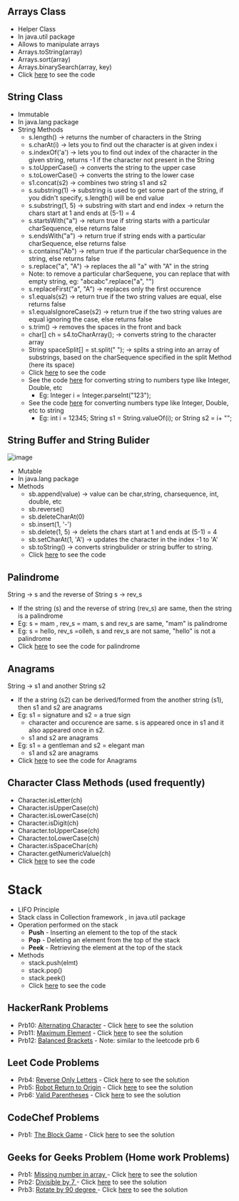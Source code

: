 ## Arrays Class

- Helper Class
- In java.util package
- Allows to manipulate arrays
- Arrays.toString(array)
- Arrays.sort(array)
- Arrays.binarySearch(array, key)
- Click [here](./ArraysClassDemo.java) to see the code

## String Class

- Immutable
- In java.lang package
- String Methods
    - s.length()  -> returns the number of characters in the String
    - s.charAt(i) -> lets you to find out the character is at given index i
    - s.indexOf('a') ->  lets you to find out index of the character in the given string,  returns -1 if the character not present in the String
    - s.toUpperCase() -> converts the string to the upper case
    - s.toLowerCase() -> converts the string to the lower case
    - s1.concat(s2) -> combines two string s1 and s2
    - s.substring(1) -> substring is used to get some part of the string, if you didn't specify, s.length() will be end value
    - s.substring(1, 5) -> substring with start and end index -> return the chars start at 1 and ends at (5-1) = 4
    - s.startsWith("a") -> return true if string starts  with a particular charSequence, else returns false
    - s.endsWith("a") -> return true if  string ends with a particular charSequence, else returns false
    - s.contains("Ab") -> return true if the particular charSequence in the string, else returns false
    - s.replace("a", "A") -> replaces the all "a" with "A" in the string
    - Note: to remove a particular charSequene, you can replace that with empty string, eg: "abcabc".replace("a", "")
    - s.replaceFirst("a", "A") -> replaces only the first occurence
    - s1.equals(s2) -> return true if the two string values are equal, else returns false
    - s1.equalsIgnoreCase(s2) -> return true if the two string values are equal ignoring the case, else returns false
    - s.trim() -> removes the spaces in the front and back
    - char[] ch = s4.toCharArray(); -> converts string to the character array
    - String spaceSplit[] = st.split(" "); -> splits a string into an array of substrings, based on the charSequence specified in the split Method (here its space)
    - Click [here](./StringMethodsDemo) to see the code
    - See the code [here](./StringToNumbers.java) for converting string to numbers type like Integer, Double, etc
        - Eg: Integer i = Integer.parseInt("123");
    - See the code [here](./NumbersToString.java) for converting numbers type like Integer, Double, etc to string
        - Eg: int i = 12345;  String s1 = String.valueOf(i);  or String s2 = i+ "";

## String Buffer and String Bulider

![image](https://user-images.githubusercontent.com/70228962/171012233-6c08dc37-ed95-41b0-b365-3fa1cc2c795a.png)

- Mutable
- In java.lang package
- Methods
  - sb.append(value) -> value can be char,string, charsequence, int, double, etc
  - sb.reverse() 
  - sb.deleteCharAt(0)
  - sb.insert(1, '-')
  - sb.delete(1, 5) -> delets the chars start at 1 and ends at (5-1) = 4
  - sb.setCharAt(1, 'A') -> updates the character in the index -1 to 'A'
  - sb.toString() -> converts stringbulider or string buffer to string.
  - Click [here](./StringBufferDemo.java) to see the code

## Palindrome

String -> s and the reverse of String s -> rev_s
- If the string (s) and the reverse of string (rev_s) are same, then the string is a palindrome
- Eg: s = mam , rev_s = mam, s and rev_s are same, "mam" is palindrome
- Eg: s = hello, rev_s =olleh,  s and rev_s are not same, "hello" is not a palindrome
- Click [here](Palindrome.java) to see the code for palindrome

## Anagrams

String -> s1 and another String s2 
- If the a string (s2) can be derived/formed from the another string (s1), then s1 and s2 are anagrams
- Eg: s1 = signature and s2 = a true sign 
  - character and  occurence are same. s is appeared once in s1 and it also appeared once in s2.
  - s1 and s2 are anagrams
- Eg: s1 = a gentleman and s2 = elegant man
  - s1 and s2 are anagrams
- Click [here](./Anagrams.java) to see the code for Anagrams

 
 ## Character Class Methods (used frequently)
 
 - Character.isLetter(ch)
 - Character.isUpperCase(ch)
 - Character.isLowerCase(ch)
 - Character.isDigit(ch)
 - Character.toUpperCase(ch)
 - Character.toLowerCase(ch)
 - Character.isSpaceChar(ch)
 - Character.getNumericValue(ch)
 - Click [here](./CharacterClassDemo.java) to see the code

# Stack

- LIFO Principle
- Stack class in Collection framework , in java.util package
- Operation performed on the stack
  - **Push** - Inserting an element to the top of the stack
  - **Pop** - Deleting an element from the top of the stack
  - **Peek** - Retrieving the element at the top of the stack
- Methods
  - stack.push(elmt)
  - stack.pop()
  - stack.peek()
  - Click [here](./StackDemo.java) to see the code  

## HackerRank Problems

- Prb10: [Alternating Character](https://www.hackerrank.com/challenges/alternating-characters/problem?h_l=interview&isFullScreen=false&playlist_slugs%5B%5D%5B%5D=interview-preparation-kit&playlist_slugs%5B%5D%5B%5D=strings) - Click [here](./HRPrb10.java) to see the solution
- Prb11: [Maximum Element](https://www.hackerrank.com/challenges/maximum-element/problem) - Click [here](./HRPrb11.java) to see the solution
- Prb12: [Balanced Brackets](https://www.hackerrank.com/challenges/balanced-brackets/problem) - Note: similar to the leetcode prb 6

## Leet Code Problems

- Prb4: [Reverse Only Letters](https://leetcode.com/problems/reverse-only-letters/) - Click [here](./LCPrb4.java) to see the solution
- Prb5: [Robot Return to Origin](https://leetcode.com/problems/robot-return-to-origin/) - Click [here](./LCPrb5.java) to see the solution
- Prb6: [Valid Parentheses](https://leetcode.com/problems/valid-parentheses/) - Click [here](./LCPrb6.java) to see the solution

## CodeChef Problems

- Prb1: [The Block Game](https://www.codechef.com/submit-v2/PALL01) - Click [here](./CCPrb1.java) to see the solution

## Geeks for Geeks Problem (Home work Problems)

- Prb1: [Missing number in array ](https://practice.geeksforgeeks.org/problems/missing-number-in-array1416/1/?page=1&curated%5b%5d=8&sortBy=submissions) - Click [here](./GFGPrb1.java) to see the solution
- Prb2: [Divisible by 7 ](https://practice.geeksforgeeks.org/problems/divisible-by-73224/1/?page=1&curated%5b%5d=3&sortBy=submissions) - Click [here](./GFGPrb2.java) to see the solution
- Prb3: [Rotate by 90 degree ](https://practice.geeksforgeeks.org/problems/rotate-by-90-degree-1587115621/1/?page=1&curated%5b%5d=8&sortBy=submissions) - Click [here](./GFGPrb3.java) to see the solution
